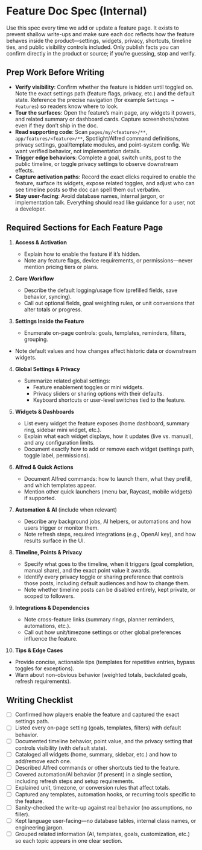# Feature Doc Spec (Internal)

Use this spec every time we add or update a feature page. It exists to prevent shallow write-ups and make sure each doc reflects how the feature behaves inside the product—settings, widgets, privacy, shortcuts, timeline ties, and public visibility controls included. Only publish facts you can confirm directly in the product or source; if you’re guessing, stop and verify.

## Prep Work Before Writing

- **Verify visibility**: Confirm whether the feature is hidden until toggled on. Note the exact settings path (feature flags, privacy, etc.) and the default state. Reference the precise navigation (for example `Settings → Features`) so readers know where to look.
- **Tour the surfaces**: Open the feature’s main page, any widgets it powers, and related summary or dashboard cards. Capture screenshots/notes even if they don’t ship in the doc.
- **Read supporting code**: Scan `pages/my/<feature>/**`, `app/features/<feature>/**`, Spotlight/Alfred command definitions, privacy settings, goal/template modules, and point-system config. We want verified behavior, not implementation details.
- **Trigger edge behaviors**: Complete a goal, switch units, post to the public timeline, or toggle privacy settings to observe downstream effects.
- **Capture activation paths**: Record the exact clicks required to enable the feature, surface its widgets, expose related toggles, and adjust who can see timeline posts so the doc can spell them out verbatim.
- **Stay user-facing**: Avoid database names, internal jargon, or implementation talk. Everything should read like guidance for a user, not a developer.

## Required Sections for Each Feature Page

1. **Access & Activation**
   - Explain how to enable the feature if it’s hidden.
   - Note any feature flags, device requirements, or permissions—never mention pricing tiers or plans.

2. **Core Workflow**
   - Describe the default logging/usage flow (prefilled fields, save behavior, syncing).
   - Call out optional fields, goal weighting rules, or unit conversions that alter totals or progress.

3. **Settings Inside the Feature**
   - Enumerate on-page controls: goals, templates, reminders, filters, grouping.
  - Note default values and how changes affect historic data or downstream widgets.

4. **Global Settings & Privacy**
   - Summarize related global settings:
     - Feature enablement toggles or mini widgets.
     - Privacy sliders or sharing options with their defaults.
     - Keyboard shortcuts or user-level switches tied to the feature.

5. **Widgets & Dashboards**
   - List every widget the feature exposes (home dashboard, summary ring, sidebar mini widget, etc.).
   - Explain what each widget displays, how it updates (live vs. manual), and any configuration limits.
   - Document exactly how to add or remove each widget (settings path, toggle label, permissions).

6. **Alfred & Quick Actions**
   - Document Alfred commands: how to launch them, what they prefill, and which templates appear.
   - Mention other quick launchers (menu bar, Raycast, mobile widgets) if supported.

7. **Automation & AI** (include when relevant)
   - Describe any background jobs, AI helpers, or automations and how users trigger or monitor them.
   - Note refresh steps, required integrations (e.g., OpenAI key), and how results surface in the UI.

8. **Timeline, Points & Privacy**
   - Specify what goes to the timeline, when it triggers (goal completion, manual share), and the exact point value it awards.
   - Identify every privacy toggle or sharing preference that controls those posts, including default audiences and how to change them.
   - Note whether timeline posts can be disabled entirely, kept private, or scoped to followers.

9. **Integrations & Dependencies**
   - Note cross-feature links (summary rings, planner reminders, automations, etc.).
   - Call out how unit/timezone settings or other global preferences influence the feature.

10. **Tips & Edge Cases**
   - Provide concise, actionable tips (templates for repetitive entries, bypass toggles for exceptions).
   - Warn about non-obvious behavior (weighted totals, backdated goals, refresh requirements).

## Writing Checklist

- [ ] Confirmed how players enable the feature and captured the exact settings path.
- [ ] Listed every on-page setting (goals, templates, filters) with default behavior.
- [ ] Documented timeline behavior, point value, and the privacy setting that controls visibility (with default state).
- [ ] Cataloged all widgets (home, summary, sidebar, etc.) and how to add/remove each one.
- [ ] Described Alfred commands or other shortcuts tied to the feature.
- [ ] Covered automation/AI behavior (if present) in a single section, including refresh steps and setup requirements.
- [ ] Explained unit, timezone, or conversion rules that affect totals.
- [ ] Captured any templates, automation hooks, or recurring tools specific to the feature.
- [ ] Sanity-checked the write-up against real behavior (no assumptions, no filler).
- [ ] Kept language user-facing—no database tables, internal class names, or engineering jargon.
- [ ] Grouped related information (AI, templates, goals, customization, etc.) so each topic appears in one clear section.
